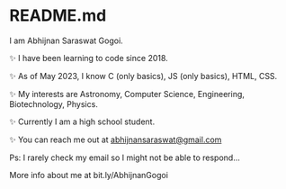 # README.md

I am Abhijnan Saraswat Gogoi.

✨ I have been learning to code since 2018.

✨ As of May 2023, I know C (only basics), JS (only basics), HTML, CSS.

✨ My interests are Astronomy, Computer Science, Engineering, Biotechnology, Physics.

✨ Currently I am a high school student.

✨ You can reach me out at abhijnansaraswat@gmail.com

   Ps: I rarely check my email so I might not be able to respond...

More info about me at bit.ly/AbhijnanGogoi

